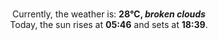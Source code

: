 <p  align="center"><br/>Currently, the weather is: <b> 28°C, <i>broken clouds</i></b></br>Today, the sun rises at <b>05:46</b> and sets at <b>18:39</b>.</p>